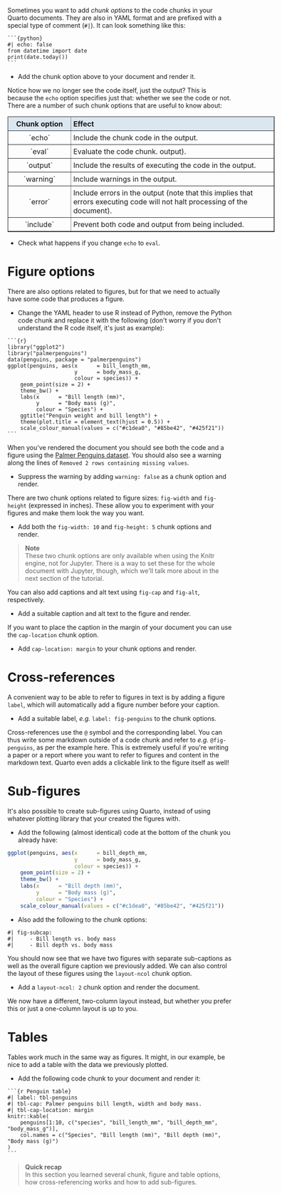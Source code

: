 Sometimes you want to add *chunk options* to the code chunks in your Quarto
documents. They are also in YAML format and are prefixed with a special type of
comment (`#|`). It can look something like this:

````
```{python}
#| echo: false
from datetime import date
print(date.today())
```
````

* Add the chunk option above to your document and render it.

Notice how we no longer see the code itself, just the output? This is because
the `echo` option specifies just that: whether we see the code or not. There are
a number of such chunk options that are useful to know about:

<table class="table table-hover table-condensed" border=1; style="width:600px; margin-left:auto; margin-right:auto;">
    <thead style="background-color:#DAE7F1">
        <tr>
            <td style="padding:5px; width:130px; text-align:center;"> <font size="3">
                <b> Chunk option </b>
            </td>
            <td style="padding:5px"> <font size="3">
                <b> Effect </b>
            </td>
        </tr>
    </thead>
    <tr>
        <td style="padding:5px; vertical-align:middle; text-align:center;"> <font size="3">
            `echo`
        </td>
        <td style="padding:5px"> <font size="3"> 
            Include the chunk code in the output.
        </td>
    </tr>
    <tr>
        <td style="padding:5px; vertical-align:middle; text-align:center;"> <font size="3">
            `eval`
        </td>
        <td style="padding:5px"> <font size="3">
            Evaluate the code chunk.
            output).
        </td>
    </tr>
    <tr>
        <td style="padding:5px; vertical-align:middle; text-align:center;"> <font size="3">
            `output`
        </td>
        <td style="padding:5px"> <font size="3">
            Include the results of executing the code in the output.
        </td>
    </tr>
    <tr>
        <td style="padding:5px; vertical-align:middle; text-align:center;"> <font size="3">
            `warning`
        </td>
        <td style="padding:5px"> <font size="3">
            Include warnings in the output.
        </td>
    </tr>
    <tr>
        <td style="padding:5px; vertical-align:middle; text-align:center;"> <font size="3">
            `error`
        </td>
        <td style="padding:5px"> <font size="3">
            Include errors in the output (note that this implies that errors
            executing code will not halt processing of the document).
        </td>
    </tr>
    <tr>
        <td style="padding:5px; vertical-align:middle; text-align:center;"> <font size="3">
            `include`
        </td>
        <td style="padding:5px"> <font size="3">
            Prevent both code and output from being included.
        </td>
    </tr>
</table>

* Check what happens if you change `echo` to `eval`.

# Figure options

There are also options related to figures, but for that we need to actually have
some code that produces a figure.

* Change the YAML header to use R instead of Python, remove the Python code
  chunk and replace it with the following (don't worry if you don't understand
  the R code itself, it's just as example):

````
```{r}
library("ggplot2")
library("palmerpenguins")
data(penguins, package = "palmerpenguins")
ggplot(penguins, aes(x      = bill_length_mm,
                     y      = body_mass_g,
                     colour = species)) +
    geom_point(size = 2) +
    theme_bw() +
    labs(x      = "Bill length (mm)",
         y      = "Body mass (g)",
         colour = "Species") +
    ggtitle("Penguin weight and bill length") +
    theme(plot.title = element_text(hjust = 0.5)) +
    scale_colour_manual(values = c("#c1dea0", "#85be42", "#425f21"))
```
````

When you've rendered the document you should see both the code and a figure
using the [Palmer Penguins dataset](https://allisonhorst.github.io/palmerpenguins/).
You should also see a warning along the lines of `Removed 2 rows containing
missing values`.

* Suppress the warning by adding `warning: false` as a chunk option and render.

There are two chunk options related to figure sizes: `fig-width` and
`fig-height` (expressed in inches). These allow you to experiment with your
figures and make them look the way you want.

* Add both the `fig-width: 10` and `fig-height: 5` chunk options and render.

> **Note** <br>
> These two chunk options are only available when using the Knitr engine, not
> for Jupyter. There is a way to set these for the whole document with Jupyter,
> though, which we'll talk more about in the next section of the tutorial.

You can also add captions and alt text using `fig-cap` and `fig-alt`,
respectively.

* Add a suitable caption and alt text to the figure and render.

If you want to place the caption in the margin of your document you can use the
`cap-location` chunk option.

* Add `cap-location: margin` to your chunk options and render.

# Cross-references

A convenient way to be able to refer to figures in text is by adding a figure
`label`, which will automatically add a figure number before your caption.

* Add a suitable label, *e.g.* `label: fig-penguins` to the chunk options.

Cross-references use the `@` symbol and the corresponding label. You can thus
write some markdown outside of a code chunk and refer to *e.g.* `@fig-penguins`,
as per the example here. This is extremely useful if you're writing a paper or a
report where you want to refer to figures and content in the markdown text.
Quarto even adds a clickable link to the figure itself as well!

# Sub-figures

It's also possible to create sub-figures using Quarto, instead of using whatever
plotting library that your created the figures with. 

* Add the following (almost identical) code at the bottom of the chunk you
  already have:

```r
ggplot(penguins, aes(x      = bill_depth_mm,
                     y      = body_mass_g,
                     colour = species)) +
    geom_point(size = 2) +
    theme_bw() +
    labs(x      = "Bill depth (mm)",
         y      = "Body mass (g)",
         colour = "Species") +
    scale_colour_manual(values = c("#c1dea0", "#85be42", "#425f21"))
```

* Also add the following to the chunk options:

```no-highlight
#| fig-subcap:
#|     - Bill length vs. body mass
#|     - Bill depth vs. body mass
```

You should now see that we have two figures with separate sub-captions as well
as the overall figure caption we previously added. We can also control the
layout of these figures using the `layout-ncol` chunk option.

* Add a `layout-ncol: 2` chunk option and render the document.

We now have a different, two-column layout instead, but whether you prefer this
or just a one-column layout is up to you.

# Tables

Tables work much in the same way as figures. It might, in our example, be nice
to add a table with the data we previously plotted.

* Add the following code chunk to your document and render it:

````
```{r Penguin table}
#| label: tbl-penguins
#| tbl-cap: Palmer penguins bill length, width and body mass.
#| tbl-cap-location: margin
knitr::kable(
    penguins[1:10, c("species", "bill_length_mm", "bill_depth_mm", "body_mass_g")],
    col.names = c("Species", "Bill length (mm)", "Bill depth (mm)", "Body mass (g)")
)
```
````

> **Quick recap** <br>
> In this section you learned several chunk, figure and table options, how
> cross-referencing works and how to add sub-figures.
